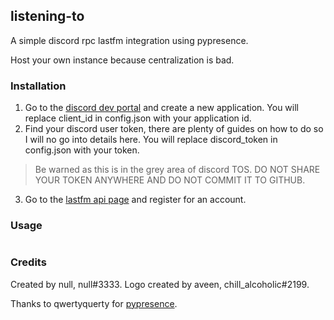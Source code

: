## listening-to
A simple discord rpc lastfm integration using pypresence.

Host your own instance because centralization is bad.


### Installation
1. Go to the [discord dev portal](https://discord.com/developers/) and create a new application. You will replace client_id in config.json with your application id.
2. Find your discord user token, there are plenty of guides on how to do so I will no go into details here. You will replace discord_token in config.json with your token.
  > Be warned as this is in the grey area of discord TOS.
  > DO NOT SHARE YOUR TOKEN ANYWHERE AND DO NOT COMMIT IT TO GITHUB.
3. Go to the [lastfm api page](https://www.last.fm/api) and register for an account.



### Usage

```

```


### Credits
Created by null, null#3333.
Logo created by aveen, chill_alcoholic#2199.

Thanks to qwertyquerty for [pypresence](https://github.com/qwertyquerty/pypresence).
